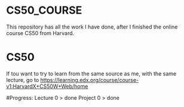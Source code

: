 # CS50_COURSE
This repository has all the work I have done, after I finished the online course CS50 from Harvard.

# CS50
If tou want to try to learn from the same source as me, with the same lecture, go to https://learning.edx.org/course/course-v1:HarvardX+CS50W+Web/home


#Progress:
Lecture 0 > done
Project 0 > done